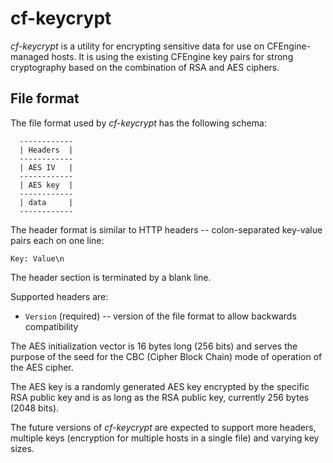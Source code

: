 # cf-keycrypt

*cf-keycrypt* is a utility for encrypting sensitive data for use on
CFEngine-managed hosts. It is using the existing CFEngine key pairs for strong
cryptography based on the combination of RSA and AES ciphers.

## File format

The file format used by *cf-keycrypt* has the following schema:

```
  ------------
  | Headers  |
  ------------
  | AES IV   |
  ------------
  | AES key  |
  ------------
  | data     |
  ------------
```

The header format is similar to HTTP headers -- colon-separated key-value pairs
each on one line:

`Key: Value\n`

The header section is terminated by a blank line.

Supported headers are:

  * `Version` (required) -- version of the file format to allow backwards
                            compatibility

The AES initialization vector is 16 bytes long (256 bits) and serves the purpose
of the seed for the CBC (Cipher Block Chain) mode of operation of the AES
cipher.

The AES key is a randomly generated AES key encrypted by the specific RSA public
key and is as long as the RSA public key, currently 256 bytes (2048 bits).

The future versions of *cf-keycrypt* are expected to support more headers,
multiple keys (encryption for multiple hosts in a single file) and varying key
sizes.
